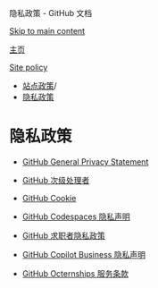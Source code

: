 隐私政策 - GitHub 文档

[Skip to main content](#main-content)

[主页](/zh)

[Site policy](/zh/site-policy)

* [站点政策](/zh/site-policy)/
* [隐私政策](/zh/site-policy/privacy-policies)

隐私政策
==========

* [GitHub General Privacy Statement](/zh/site-policy/privacy-policies/github-general-privacy-statement)

* [GitHub 次级处理者](/zh/site-policy/privacy-policies/github-subprocessors)

* [GitHub Cookie](/zh/site-policy/privacy-policies/github-cookies)

* [GitHub Codespaces 隐私声明](/zh/site-policy/privacy-policies/github-codespaces-privacy-statement)

* [GitHub 求职者隐私政策](/zh/site-policy/privacy-policies/github-candidate-privacy-policy)

* [GitHub Copilot Business 隐私声明](/zh/site-policy/privacy-policies/github-copilot-business-privacy-statement)

* [GitHub Octernships 服务条款](/zh/site-policy/privacy-policies/github-octernships-terms-of-service)
